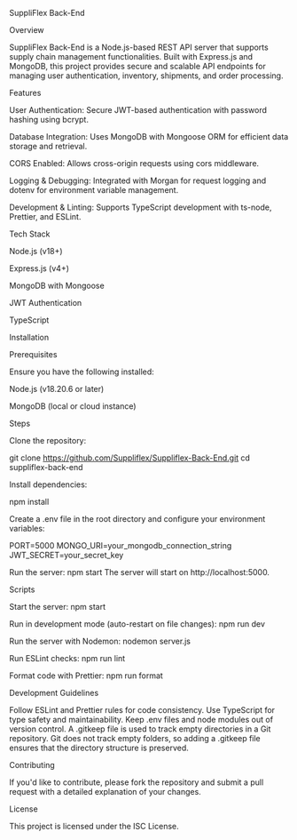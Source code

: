 SuppliFlex Back-End

Overview

SuppliFlex Back-End is a Node.js-based REST API server that supports supply chain management functionalities. Built with Express.js and MongoDB, this project provides secure and scalable API endpoints for managing user authentication, inventory, shipments, and order processing.


Features

User Authentication: Secure JWT-based authentication with password hashing using bcrypt.

Database Integration: Uses MongoDB with Mongoose ORM for efficient data storage and retrieval.

CORS Enabled: Allows cross-origin requests using cors middleware.

Logging & Debugging: Integrated with Morgan for request logging and dotenv for environment variable management.

Development & Linting: Supports TypeScript development with ts-node, Prettier, and ESLint.


Tech Stack

Node.js (v18+)

Express.js (v4+)

MongoDB with Mongoose

JWT Authentication

TypeScript


Installation

Prerequisites

Ensure you have the following installed:

Node.js (v18.20.6 or later)

MongoDB (local or cloud instance)


Steps

Clone the repository:

git clone https://github.com/Suppliflex/Suppliflex-Back-End.git
cd suppliflex-back-end

Install dependencies:

npm install

Create a .env file in the root directory and configure your environment variables:

PORT=5000
MONGO_URI=your_mongodb_connection_string
JWT_SECRET=your_secret_key

Run the server:
npm start
The server will start on http://localhost:5000.


Scripts

Start the server:
npm start

Run in development mode (auto-restart on file changes):
npm run dev

Run the server with Nodemon:
nodemon server.js

Run ESLint checks:
npm run lint

Format code with Prettier:
npm run format



Development Guidelines

Follow ESLint and Prettier rules for code consistency.
Use TypeScript for type safety and maintainability.
Keep .env files and node modules out of version control.
A .gitkeep file is used to track empty directories in a Git repository. Git does not track empty folders, so adding a .gitkeep file ensures that the directory structure is preserved.


Contributing

If you'd like to contribute, please fork the repository and submit a pull request with a detailed explanation of your changes.


License

This project is licensed under the ISC License.
